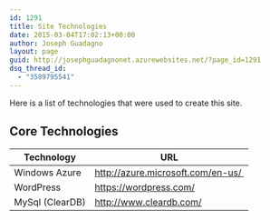 ```yaml
---
id: 1291
title: Site Technologies
date: 2015-03-04T17:02:13+00:00
author: Joseph Guadagno
layout: page
guid: http://josephguadagnonet.azurewebsites.net/?page_id=1291
dsq_thread_id:
  - "3589795541"
---
```

<p class="lead">Here is a list of technologies that were used to create this site.</p>

<h2 class="first">Core Technologies</h2>
<table style="width: 100%;" border="0">
<thead>
<tr>
<th>Technology</th>
<th>URL</th>
</tr>
</thead>
<tbody>
<tr class="odd">
<td>Windows Azure</td>
<td><a title="http://azure.microsoft.com/en-us/" href="http://azure.microsoft.com/en-us/ " target="_blank">http://azure.microsoft.com/en-us/ </a></td>
</tr>
<tr>
<td>WordPress</td>
<td><a title="https://wordpress.com/" href="https://wordpress.com/" target="_blank">https://wordpress.com/</a></td>
</tr>
<tr>
<td>MySql (ClearDB)</td>
<td><a title="http://www.cleardb.com/" href="http://www.cleardb.com/" target="_blank">http://www.cleardb.com/</a></td>
</tr>
</tbody>
</table>